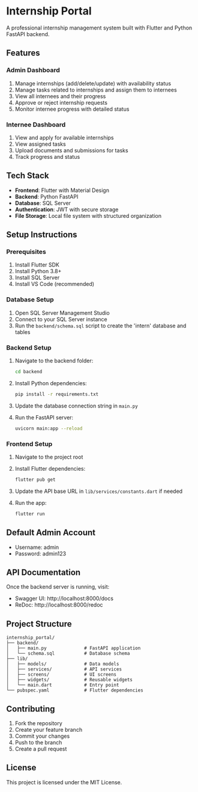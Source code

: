 # Internship Portal

A professional internship management system built with Flutter and Python FastAPI backend.

## Features

### Admin Dashboard
1. Manage internships (add/delete/update) with availability status
2. Manage tasks related to internships and assign them to internees
3. View all internees and their progress
4. Approve or reject internship requests
5. Monitor internee progress with detailed status

### Internee Dashboard
1. View and apply for available internships
2. View assigned tasks
3. Upload documents and submissions for tasks
4. Track progress and status

## Tech Stack

- **Frontend**: Flutter with Material Design
- **Backend**: Python FastAPI
- **Database**: SQL Server
- **Authentication**: JWT with secure storage
- **File Storage**: Local file system with structured organization

## Setup Instructions

### Prerequisites

1. Install Flutter SDK
2. Install Python 3.8+
3. Install SQL Server
4. Install VS Code (recommended)

### Database Setup

1. Open SQL Server Management Studio
2. Connect to your SQL Server instance
3. Run the `backend/schema.sql` script to create the 'intern' database and tables

### Backend Setup

1. Navigate to the backend folder:
   ```bash
   cd backend
   ```

2. Install Python dependencies:
   ```bash
   pip install -r requirements.txt
   ```

3. Update the database connection string in `main.py`

4. Run the FastAPI server:
   ```bash
   uvicorn main:app --reload
   ```

### Frontend Setup

1. Navigate to the project root
2. Install Flutter dependencies:
   ```bash
   flutter pub get
   ```

3. Update the API base URL in `lib/services/constants.dart` if needed

4. Run the app:
   ```bash
   flutter run
   ```

## Default Admin Account

- Username: admin
- Password: admin123

## API Documentation

Once the backend server is running, visit:
- Swagger UI: http://localhost:8000/docs
- ReDoc: http://localhost:8000/redoc

## Project Structure

```
internship_portal/
├── backend/
│   ├── main.py              # FastAPI application
│   └── schema.sql           # Database schema
├── lib/
│   ├── models/              # Data models
│   ├── services/            # API services
│   ├── screens/             # UI screens
│   ├── widgets/             # Reusable widgets
│   └── main.dart            # Entry point
└── pubspec.yaml             # Flutter dependencies
```

## Contributing

1. Fork the repository
2. Create your feature branch
3. Commit your changes
4. Push to the branch
5. Create a pull request

## License

This project is licensed under the MIT License.
